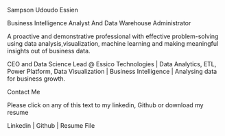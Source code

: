 
Sampson Udoudo Essien

Business Intelligence Analyst And Data Warehouse Administrator

A proactive and demonstrative professional with effective problem-solving using data analysis,visualization, machine learning and making meaningful insights out of business data.

CEO and Data Science Lead @ Essico Technologies | Data Analytics, ETL, Power Platform, Data Visualization | Business Intelligence | Analysing data for business growth. 

Contact Me 

Please click on any of this text to my linkedin, Github or download my resume

Linkedin 		|  	     Github 		 |  		  Resume File 			
